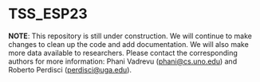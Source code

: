 # TSS_ESP23

**NOTE**: This repository is still under construction. We will continue to make changes to clean up the code and add documentation. We will also make more data available to researchers. Please contact the corresponding authors for more information: Phani Vadrevu (phani@cs.uno.edu) and Roberto Perdisci (perdisci@uga.edu).
